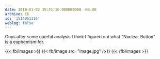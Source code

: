 ```yaml
---
date: 2018-01-02 19:45:16.000000000 -08:00
archive: fb
id: '1514951116'
weblog: false
---
```


Guys after some careful analysis I think I figured out what "Nuclear Button" is a euphemism for.

{{< fb/images >}}
{{< fb/image src="image.jpg" />}}
{{< /fb/images >}}
